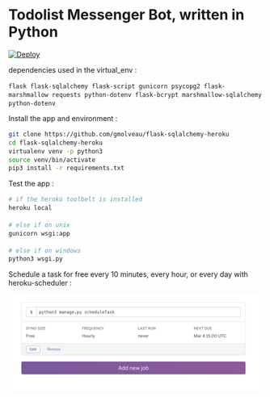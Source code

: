 # Todolist Messenger Bot, written in Python

[![Deploy](https://www.herokucdn.com/deploy/button.svg)](https://heroku.com/deploy)

dependencies used in the virtual_env :

`flask flask-sqlalchemy flask-script gunicorn psycopg2 flask-marshmallow requests python-dotenv flask-bcrypt marshmallow-sqlalchemy python-dotenv`

Install the app and environment :

```bash
git clone https://github.com/gmolveau/flask-sqlalchemy-heroku
cd flask-sqlalchemy-heroku
virtualenv venv -p python3
source venv/bin/activate
pip3 install -r requirements.txt
```

Test the app :

```bash
# if the heroku toolbelt is installed
heroku local

# else if on unix
gunicorn wsgi:app

# else if on windows
python3 wsgi.py
```

Schedule a task for free every 10 minutes, every hour, or every day with heroku-scheduler :

![Scheduler](heroku_scheduler_example.png)
